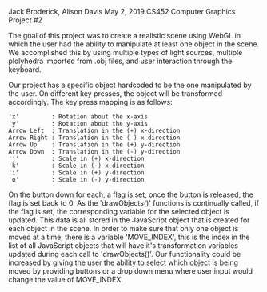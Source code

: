 Jack Broderick, Alison Davis
May 2, 2019
CS452 Computer Graphics
Project #2

The goal of this project was to create a realistic scene using WebGL in which the user had the ability to manipulate at least one object in the scene. We accomplished this by using multiple types of light sources, multiple plolyhedra imported from .obj files, and user interaction through the keyboard.

Our project has a specific object hardcoded to be the one manipulated by the user. On different key presses, the object will be transformed accordingly. The key press mapping is as follows:

    'x'         : Rotation about the x-axis
    'y'         : Rotation about the y-axis
    Arrow Left  : Translation in the (+) x-direction
    Arrow Right : Translation in the (-) x-direction
    Arrow Up    : Translation in the (+) y-direction
    Arrow Down  : Translation in the (-) y-direction
    'j'         : Scale in (+) x-direction
    'k'         : Scale in (-) x-direction
    'i'         : Scale in (+) y-direction
    'o'         : Scale in (-) y-direction
    
On the button down for each, a flag is set, once the button is released, the flag is set back to 0. As the 'drawObjects()' functions is continually called, if the flag is set, the corresponding variable for the selected object is updated. This data is all stored in the JavaScript object that is created for each object in the scene. In order to make sure that only one object is moved at a time, there is a variable 'MOVE_INDEX', this is the index in the list of all JavaScript objects that will have it's transformation variables updated during each call to 'drawObjects()'. Our functionality could be increased by giving the user the ability to select which object is being moved by providing buttons or a drop down menu where user input would change the value of MOVE_INDEX. 


